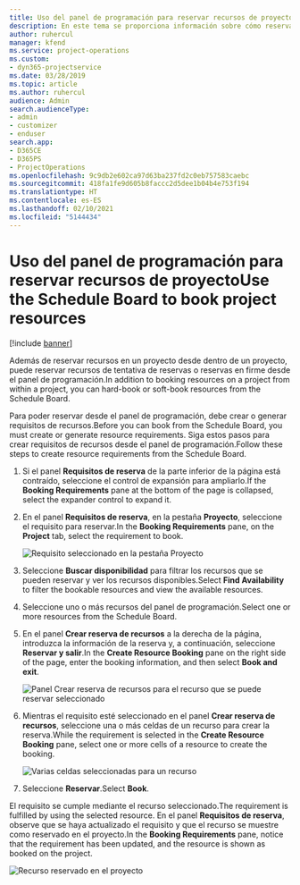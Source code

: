 ```yaml
---
title: Uso del panel de programación para reservar recursos de proyecto
description: En este tema se proporciona información sobre cómo reservar recursos.
author: ruhercul
manager: kfend
ms.service: project-operations
ms.custom:
- dyn365-projectservice
ms.date: 03/28/2019
ms.topic: article
ms.author: ruhercul
audience: Admin
search.audienceType:
- admin
- customizer
- enduser
search.app:
- D365CE
- D365PS
- ProjectOperations
ms.openlocfilehash: 9c9db2e602ca97d63ba237fd2c0eb757583caebc
ms.sourcegitcommit: 418fa1fe9d605b8faccc2d5dee1b04b4e753f194
ms.translationtype: HT
ms.contentlocale: es-ES
ms.lasthandoff: 02/10/2021
ms.locfileid: "5144434"
---
```

# <a name="use-the-schedule-board-to-book-project-resources"></a><span data-ttu-id="a94b3-103">Uso del panel de programación para reservar recursos de proyecto</span><span class="sxs-lookup"><span data-stu-id="a94b3-103">Use the Schedule Board to book project resources</span></span>

[!include [banner](../includes/psa-now-project-operations.md)]

<span data-ttu-id="a94b3-104">Además de reservar recursos en un proyecto desde dentro de un proyecto, puede reservar recursos de tentativa de reservas o reservas en firme desde el panel de programación.</span><span class="sxs-lookup"><span data-stu-id="a94b3-104">In addition to booking resources on a project from within a project, you can hard-book or soft-book resources from the Schedule Board.</span></span>

<span data-ttu-id="a94b3-105">Para poder reservar desde el panel de programación, debe crear o generar requisitos de recursos.</span><span class="sxs-lookup"><span data-stu-id="a94b3-105">Before you can book from the Schedule Board, you must create or generate resource requirements.</span></span> <span data-ttu-id="a94b3-106">Siga estos pasos para crear requisitos de recursos desde el panel de programación.</span><span class="sxs-lookup"><span data-stu-id="a94b3-106">Follow these steps to create resource requirements from the Schedule Board.</span></span>

1. <span data-ttu-id="a94b3-107">Si el panel **Requisitos de reserva** de la parte inferior de la página está contraído, seleccione el control de expansión para ampliarlo.</span><span class="sxs-lookup"><span data-stu-id="a94b3-107">If the **Booking Requirements** pane at the bottom of the page is collapsed, select the expander control to expand it.</span></span>
2. <span data-ttu-id="a94b3-108">En el panel **Requisitos de reserva**, en la pestaña **Proyecto**, seleccione el requisito para reservar.</span><span class="sxs-lookup"><span data-stu-id="a94b3-108">In the **Booking Requirements** pane, on the **Project** tab, select the requirement to book.</span></span>

    ![Requisito seleccionado en la pestaña Proyecto](media/Resource-Management-image73.png)

3. <span data-ttu-id="a94b3-110">Seleccione **Buscar disponibilidad** para filtrar los recursos que se pueden reservar y ver los recursos disponibles.</span><span class="sxs-lookup"><span data-stu-id="a94b3-110">Select **Find Availability** to filter the bookable resources and view the available resources.</span></span> 
4. <span data-ttu-id="a94b3-111">Seleccione uno o más recursos del panel de programación.</span><span class="sxs-lookup"><span data-stu-id="a94b3-111">Select one or more resources from the Schedule Board.</span></span> 
5. <span data-ttu-id="a94b3-112">En el panel **Crear reserva de recursos** a la derecha de la página, introduzca la información de la reserva y, a continuación, seleccione **Reservar y salir**.</span><span class="sxs-lookup"><span data-stu-id="a94b3-112">In the **Create Resource Booking** pane on the right side of the page, enter the booking information, and then select **Book and exit**.</span></span>

    ![Panel Crear reserva de recursos para el recurso que se puede reservar seleccionado](media/Resource-Management-image74.png)

6. <span data-ttu-id="a94b3-114">Mientras el requisito esté seleccionado en el panel **Crear reserva de recursos**, seleccione una o más celdas de un recurso para crear la reserva.</span><span class="sxs-lookup"><span data-stu-id="a94b3-114">While the requirement is selected in the **Create Resource Booking** pane, select one or more cells of a resource to create the booking.</span></span>

    ![Varias celdas seleccionadas para un recurso](media/Resource-Management-image75.png)

7. <span data-ttu-id="a94b3-116">Seleccione **Reservar**.</span><span class="sxs-lookup"><span data-stu-id="a94b3-116">Select **Book**.</span></span>

<span data-ttu-id="a94b3-117">El requisito se cumple mediante el recurso seleccionado.</span><span class="sxs-lookup"><span data-stu-id="a94b3-117">The requirement is fulfilled by using the selected resource.</span></span> <span data-ttu-id="a94b3-118">En el panel **Requisitos de reserva**, observe que se haya actualizado el requisito y que el recurso se muestre como reservado en el proyecto.</span><span class="sxs-lookup"><span data-stu-id="a94b3-118">In the **Booking Requirements** pane, notice that the requirement has been updated, and the resource is shown as booked on the project.</span></span>

![Recurso reservado en el proyecto](media/Resource-Management-image76.png)
